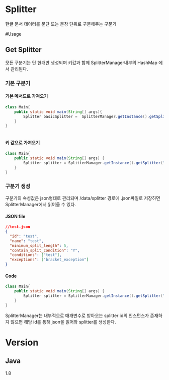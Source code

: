 # Splitter
한글 문서 데이터를 문단 또는 문장 단위로 구분해주는 구분기

#Usage
## Get Splitter
모든 구분기는 단 한개만 생성되며 키값과 함께 SplitterManager내부의 HashMap 에서 관리된다.

### 기본 구분기
#### 기본 메서드로 가져오기
```java
class Main{
    public static void main(String[] args){
        Splitter basicSplitter =  SplitterManager.getInstance().getSplitter();
    }
}
        
```


#### 키 값으로 가져오기
```java
class Main{
    public static void main(String[] args) {
        Splitter splitter = SplitterManager.getInstance().getSplitter("test");
    }
}
```


### 구분기 생성
구분기의 속성값은 json형태로 관리되며 /data/splitter 경로에  .json파일로 저장하면 SplitterManager에서 읽어올 수 있다.

#### JSON file
```json
//test.json
{
  "id": "test",
  "name": "test",
  "minimum_split_length": 5,
  "contain_split_condition": "Y",
  "conditions": ["test"],
  "exceptions": ["bracket_exception"]
}
```
#### Code
```java
class Main{
    public static void main(String[] args) {
        Splitter splitter = SplitterManager.getInstance().getSplitter("test");
    }
}
```
SplitterManager는 내부적으로 매개변수로 받아오는 splitter id의 인스턴스가 존재하지 않으면 해당 id를 통해 json을 읽어와 splitter를 생성한다.

# Version
## Java
1.8


